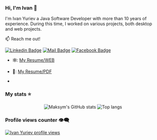 ### Hi, I'm Ivan 👋

I'm Ivan Yuriev a Java Software Developer with more than 10 years of experience. During this time, I worked on various projects, both desktop and web projects.

:mailbox: Reach me out!

[![Linkedin Badge](https://img.shields.io/badge/-Ivan_Yuriev-0e76a8?style=flat&labelColor=0e76a8&logo=linkedin&logoColor=white)](https://www.linkedin.com/in/ivan-yuriev-9b149866/) 
[![Mail Badge](https://img.shields.io/badge/-Ivan_Yuriev-c0392b?style=flat&labelColor=c0392b&logo=gmail&logoColor=white)](mailto:yuriev.ivan@gmail.com)
[![Facebook Badge](https://img.shields.io/badge/-Ivan_Yuriev-1877F2?style=flat&labelColor=1877F2&logo=facebook&logoColor=white)](https://www.facebook.com/profile.php?id=100000436921745) 

- 🕸️: [My Resume/WEB](https://htmlpreview.github.io/?https://raw.githubusercontent.com/yurievivan/About-Me/main/cv2.html)
- 📎: [My Resume/PDF](https://drive.google.com/file/d/1kmd2COuS-XsMyPtM186rvKe3p6O3yFAv/view?usp=sharing)

- <br/>

### My stats ⭐

<div align="center">
<img alt="Maksym's GitHub stats" src="https://github-readme-stats.vercel.app/api?username=yurievivan&show_icons=true&theme=transparent"/>
<img alt="Top langs" src="https://github-readme-stats.vercel.app/api/top-langs/?username=yurievivan&layout=compact&&langs_count=8"/>
</div>

### Profile views counter 👁️‍🗨️
[![Ivan Yuriev profile views](https://u8views.com/api/v1/github/profiles/11561851/views/day-week-month-total-count.svg)](https://u8views.com/github/yurievivan)
